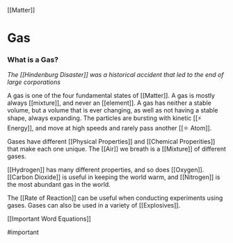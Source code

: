 [[Matter]]
#  Gas
### What is a Gas?
*The [[Hindenburg Disaster]] was a historical accident that led to the end of large corporations*

A gas is one of the four fundamental states of [[Matter]]. A gas is mostly always [[mixture]], and never an [[element]]. A gas has neither a stable volume, but a volume that is ever changing, as well as not having a stable shape, always expanding. The particles are bursting with kinetic [[⚡ Energy]], and move at high speeds and rarely pass another [[⚛️ Atom]]. 

Gases have different [[Physical Properties]] and [[Chemical Properities]] that make each one unique. The [[Air]] we breath is a [[Mixture]] of different gases. 

[[Hydrogen]] has many different properties, and so does [[Oxygen]]. [[Carbon Dioxide]] is useful in keeping the world warm, and [[Nitrogen]] is the most abundant gas in the world. 

The [[Rate of Reaction]] can be useful when conducting experiments using gases. Gases can also be used in a variety of [[Explosives]].

[[Important Word Equations]]

#important 